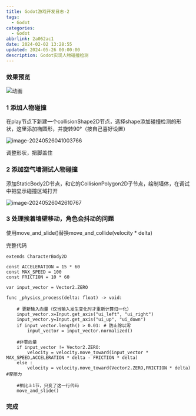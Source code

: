 ```yaml
---
title: Godot游戏开发日志-2
tags:
  - Godot
categories:
  - Godot
abbrlink: 2a062ac1
date: 2024-02-02 13:28:55
updated: 2024-05-26 00:00:00
description: Godot实现人物碰撞检测
---
```


### 效果预览

![动画](https://blog-resources.this0.com/image/202405260434696.gif)

### 1 添加人物碰撞

在play节点下新建一个collisionShape2D节点，选择shape添加碰撞检测的形状，这里添加椭圆形，并旋转90°（按自己喜好设置）

![image-20240526041003766](https://blog-resources.this0.com/image/202405260410945.png?x-oss-process=style/this0-blog)

调整形状，把脚盖住

### 2 添加空气墙测试人物碰撞

添加StaticBody2D节点，和它的CollisionPolygon2D子节点，绘制墙体，在调试中把显示碰撞区域打开

![image-20240526042610767](https://blog-resources.this0.com/image/202405260426052.png?x-oss-process=style/this0-blog)

### 3 处理挨着墙壁移动，角色会抖动的问题

使用move_and_slide()替换move_and_collide(velocity * delta)

完整代码

```
extends CharacterBody2D

const ACCELERATION = 15 * 60
const MAX_SPEED = 100
const FRICTION = 10 * 60

var input_vector = Vector2.ZERO

func _physics_process(delta: float) -> void:
	
	# 更新输入向量（仅当输入发生变化时才重新计算归一化）
	input_vector.x=Input.get_axis("ui_left", "ui_right")
	input_vector.y=Input.get_axis("ui_up", "ui_down")
	if input_vector.length() > 0.01: # 防止除以零
		input_vector = input_vector.normalized()
	
	#非零向量
	if input_vector != Vector2.ZERO:
		velocity = velocity.move_toward(input_vector * MAX_SPEED,ACCELERATION * delta - FRICTION * delta)
	else :
		velocity = velocity.move_toward(Vector2.ZERO,FRICTION * delta)	#摩擦力
	
	#相比上1节，只变了这一行代码
	move_and_slide()
```

### 完成

